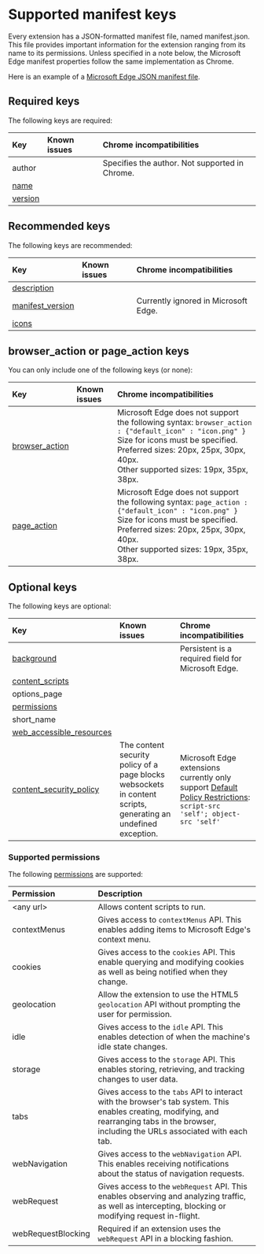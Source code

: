 # Supported manifest keys

Every extension has a JSON-formatted manifest file, named manifest.json. This file provides important information for the extension ranging from its name to its permissions. Unless specified in a note below, the Microsoft Edge manifest properties follow the same implementation as Chrome.

Here is an example of a [Microsoft Edge JSON manifest file](json-manifest-example/).

## Required keys

The following keys are required:

Key | Known issues | Chrome incompatibilities
:------------ | :------------- | :--------------
author  | | Specifies the author. Not supported in Chrome.
[name](https://developer.mozilla.org/en-US/docs/Mozilla/Add-ons/WebExtensions/manifest.json/name) | | |
[version](https://developer.mozilla.org/en-US/docs/Mozilla/Add-ons/WebExtensions/manifest.json/version) | | |

## Recommended keys

The following keys are recommended:

Key | Known issues | Chrome incompatibilities
:------------ | :------------- | :--------------
[description](https://developer.mozilla.org/en-US/docs/Mozilla/Add-ons/WebExtensions/manifest.json/description) | | |
[manifest_version](https://developer.mozilla.org/en-US/docs/Mozilla/Add-ons/WebExtensions/manifest.json/manifest_version) | | Currently ignored in Microsoft Edge.
[icons](https://developer.mozilla.org/en-US/docs/Mozilla/Add-ons/WebExtensions/manifest.json/icons) | | |

## browser_action or page_action keys

You can only include one of the following keys (or none):

Key | Known issues | Chrome incompatibilities
:------------ | :------------- | :--------------
[browser_action](https://developer.mozilla.org/en-US/docs/Mozilla/Add-ons/WebExtensions/manifest.json/browser_action)  | | Microsoft Edge does not support the following syntax:  `browser_action : {"default_icon" : "icon.png" }`   <br/>Size for icons must be specified. <br/>Preferred sizes: 20px, 25px, 30px, 40px. <br/> Other supported sizes: 19px, 35px, 38px.|
[page_action](https://developer.mozilla.org/en-US/docs/Mozilla/Add-ons/WebExtensions/manifest.json/page_action) | | Microsoft Edge does not support the following syntax:  `page_action : {"default_icon" : "icon.png" }`   <br/>Size for icons must be specified. <br/>Preferred sizes: 20px, 25px, 30px, 40px. <br/>Other supported sizes: 19px, 35px, 38px.|

## Optional keys

The following keys are optional:

Key | Known issues | Chrome incompatibilities
:------------ | :------------- | :--------------
[background](https://developer.mozilla.org/en-US/docs/Mozilla/Add-ons/WebExtensions/manifest.json/background) | | Persistent is a required field for Microsoft Edge.
[content_scripts](https://developer.mozilla.org/en-US/docs/Mozilla/Add-ons/WebExtensions/manifest.json/content_scripts)  | | |
options_page | | |
[permissions](https://developer.mozilla.org/en-US/docs/Mozilla/Add-ons/WebExtensions/manifest.json/permissions)  | | |
short_name  | | |
[web_accessible_resources](https://developer.mozilla.org/en-US/docs/Mozilla/Add-ons/WebExtensions/manifest.json/web_accessible_resources) | | |
[content_security_policy](https://developer.mozilla.org/en-US/Add-ons/WebExtensions/manifest.json/content_security_policy)  | The content security policy of a page blocks websockets in content scripts, generating an undefined exception. | Microsoft Edge extensions currently only support [Default Policy Restrictions](https://developer.mozilla.org/en-US/Add-ons/WebExtensions/Content_Security_Policy#Default_content_security_policy): `script-src 'self'; object-src 'self'` |

### Supported permissions
The following [permissions](https://developer.mozilla.org/en-US/docs/Mozilla/Add-ons/WebExtensions/manifest.json/permissions) are supported:

Permission | Description
:---------- | :------------
\<any url\> | Allows content scripts to run.
contextMenus | Gives access to `contextMenus` API. This enables adding items to Microsoft Edge's context menu.
cookies | Gives access to the `cookies` API. This enable querying and modifying cookies as well as being notified when they change.
geolocation | Allow the extension to use the HTML5 `geolocation` API without prompting the user for permission.
idle | Gives access to the `idle` API. This enables detection of when the machine's idle state changes.
storage | Gives access to the `storage` API. This enables storing, retrieving, and tracking changes to user data.
tabs | Gives access to the `tabs` API to interact with the browser's tab system. This enables creating, modifying, and rearranging tabs in the browser, including the URLs associated with each tab.
webNavigation | Gives access to the `webNavigation` API. This enables receiving notifications about the status of navigation requests.
webRequest | Gives access to the `webRequest` API. This enables observing and analyzing traffic, as well as intercepting, blocking or modifying request in-flight.
webRequestBlocking | Required if an extension uses the `webRequest` API in a blocking fashion.
